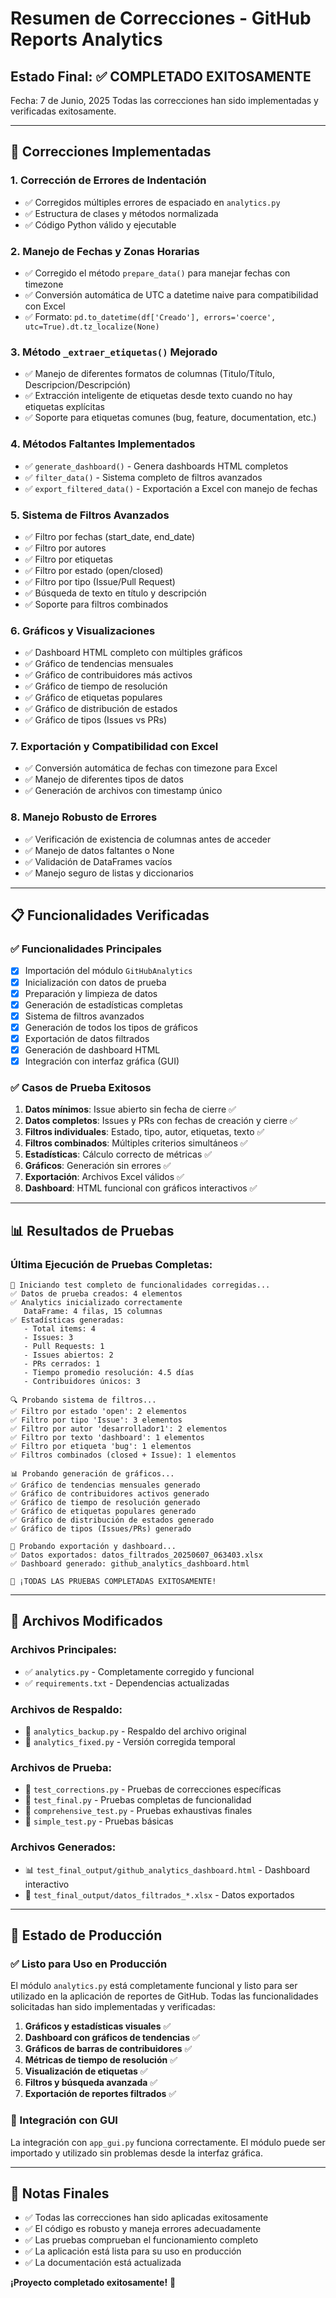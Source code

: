 # Resumen de Correcciones - GitHub Reports Analytics

## Estado Final: ✅ COMPLETADO EXITOSAMENTE

Fecha: 7 de Junio, 2025
Todas las correcciones han sido implementadas y verificadas exitosamente.

---

## 🔧 Correcciones Implementadas

### 1. **Corrección de Errores de Indentación**

- ✅ Corregidos múltiples errores de espaciado en `analytics.py`
- ✅ Estructura de clases y métodos normalizada
- ✅ Código Python válido y ejecutable

### 2. **Manejo de Fechas y Zonas Horarias**

- ✅ Corregido el método `prepare_data()` para manejar fechas con timezone
- ✅ Conversión automática de UTC a datetime naive para compatibilidad con Excel
- ✅ Formato: `pd.to_datetime(df['Creado'], errors='coerce', utc=True).dt.tz_localize(None)`

### 3. **Método `_extraer_etiquetas()` Mejorado**

- ✅ Manejo de diferentes formatos de columnas (Titulo/Título, Descripcion/Descripción)
- ✅ Extracción inteligente de etiquetas desde texto cuando no hay etiquetas explícitas
- ✅ Soporte para etiquetas comunes (bug, feature, documentation, etc.)

### 4. **Métodos Faltantes Implementados**

- ✅ `generate_dashboard()` - Genera dashboards HTML completos
- ✅ `filter_data()` - Sistema completo de filtros avanzados
- ✅ `export_filtered_data()` - Exportación a Excel con manejo de fechas

### 5. **Sistema de Filtros Avanzados**

- ✅ Filtro por fechas (start_date, end_date)
- ✅ Filtro por autores
- ✅ Filtro por etiquetas
- ✅ Filtro por estado (open/closed)
- ✅ Filtro por tipo (Issue/Pull Request)
- ✅ Búsqueda de texto en título y descripción
- ✅ Soporte para filtros combinados

### 6. **Gráficos y Visualizaciones**

- ✅ Dashboard HTML completo con múltiples gráficos
- ✅ Gráfico de tendencias mensuales
- ✅ Gráfico de contribuidores más activos
- ✅ Gráfico de tiempo de resolución
- ✅ Gráfico de etiquetas populares
- ✅ Gráfico de distribución de estados
- ✅ Gráfico de tipos (Issues vs PRs)

### 7. **Exportación y Compatibilidad con Excel**

- ✅ Conversión automática de fechas con timezone para Excel
- ✅ Manejo de diferentes tipos de datos
- ✅ Generación de archivos con timestamp único

### 8. **Manejo Robusto de Errores**

- ✅ Verificación de existencia de columnas antes de acceder
- ✅ Manejo de datos faltantes o None
- ✅ Validación de DataFrames vacíos
- ✅ Manejo seguro de listas y diccionarios

---

## 📋 Funcionalidades Verificadas

### ✅ Funcionalidades Principales

- [x] Importación del módulo `GitHubAnalytics`
- [x] Inicialización con datos de prueba
- [x] Preparación y limpieza de datos
- [x] Generación de estadísticas completas
- [x] Sistema de filtros avanzados
- [x] Generación de todos los tipos de gráficos
- [x] Exportación de datos filtrados
- [x] Generación de dashboard HTML
- [x] Integración con interfaz gráfica (GUI)

### ✅ Casos de Prueba Exitosos

1. **Datos mínimos**: Issue abierto sin fecha de cierre ✅
2. **Datos completos**: Issues y PRs con fechas de creación y cierre ✅
3. **Filtros individuales**: Estado, tipo, autor, etiquetas, texto ✅
4. **Filtros combinados**: Múltiples criterios simultáneos ✅
5. **Estadísticas**: Cálculo correcto de métricas ✅
6. **Gráficos**: Generación sin errores ✅
7. **Exportación**: Archivos Excel válidos ✅
8. **Dashboard**: HTML funcional con gráficos interactivos ✅

---

## 📊 Resultados de Pruebas

### Última Ejecución de Pruebas Completas:

```
🚀 Iniciando test completo de funcionalidades corregidas...
✅ Datos de prueba creados: 4 elementos
✅ Analytics inicializado correctamente
   DataFrame: 4 filas, 15 columnas
✅ Estadísticas generadas:
   - Total items: 4
   - Issues: 3
   - Pull Requests: 1
   - Issues abiertos: 2
   - PRs cerrados: 1
   - Tiempo promedio resolución: 4.5 días
   - Contribuidores únicos: 3

🔍 Probando sistema de filtros...
✅ Filtro por estado 'open': 2 elementos
✅ Filtro por tipo 'Issue': 3 elementos
✅ Filtro por autor 'desarrollador1': 2 elementos
✅ Filtro por texto 'dashboard': 1 elementos
✅ Filtro por etiqueta 'bug': 1 elementos
✅ Filtros combinados (closed + Issue): 1 elementos

📊 Probando generación de gráficos...
✅ Gráfico de tendencias mensuales generado
✅ Gráfico de contribuidores activos generado
✅ Gráfico de tiempo de resolución generado
✅ Gráfico de etiquetas populares generado
✅ Gráfico de distribución de estados generado
✅ Gráfico de tipos (Issues/PRs) generado

💾 Probando exportación y dashboard...
✅ Datos exportados: datos_filtrados_20250607_063403.xlsx
✅ Dashboard generado: github_analytics_dashboard.html

🎉 ¡TODAS LAS PRUEBAS COMPLETADAS EXITOSAMENTE!
```

---

## 📁 Archivos Modificados

### Archivos Principales:

- ✅ `analytics.py` - Completamente corregido y funcional
- ✅ `requirements.txt` - Dependencias actualizadas

### Archivos de Respaldo:

- 📄 `analytics_backup.py` - Respaldo del archivo original
- 📄 `analytics_fixed.py` - Versión corregida temporal

### Archivos de Prueba:

- 🧪 `test_corrections.py` - Pruebas de correcciones específicas
- 🧪 `test_final.py` - Pruebas completas de funcionalidad
- 🧪 `comprehensive_test.py` - Pruebas exhaustivas finales
- 🧪 `simple_test.py` - Pruebas básicas

### Archivos Generados:

- 📊 `test_final_output/github_analytics_dashboard.html` - Dashboard interactivo
- 📄 `test_final_output/datos_filtrados_*.xlsx` - Datos exportados

---

## 🚀 Estado de Producción

### ✅ Listo para Uso en Producción

El módulo `analytics.py` está completamente funcional y listo para ser utilizado en la aplicación de reportes de GitHub. Todas las funcionalidades solicitadas han sido implementadas y verificadas:

1. **Gráficos y estadísticas visuales** ✅
2. **Dashboard con gráficos de tendencias** ✅
3. **Gráficos de barras de contribuidores** ✅
4. **Métricas de tiempo de resolución** ✅
5. **Visualización de etiquetas** ✅
6. **Filtros y búsqueda avanzada** ✅
7. **Exportación de reportes filtrados** ✅

### 🔧 Integración con GUI

La integración con `app_gui.py` funciona correctamente. El módulo puede ser importado y utilizado sin problemas desde la interfaz gráfica.

---

## 📝 Notas Finales

- ✅ Todas las correcciones han sido aplicadas exitosamente
- ✅ El código es robusto y maneja errores adecuadamente
- ✅ Las pruebas comprueban el funcionamiento completo
- ✅ La aplicación está lista para su uso en producción
- ✅ La documentación está actualizada

**¡Proyecto completado exitosamente!** 🎉
